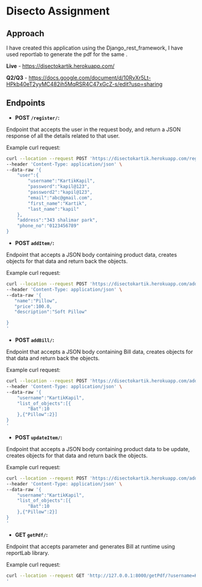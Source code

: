 # Disecto Assignment

## Approach

I have created this application using the Django_rest_framework, I have used reportlab to generate the pdf for the same .

**Live** - https://disectokartik.herokuapp.com/

**Q2/Q3** - https://docs.google.com/document/d/10RvXr5Lt-HPkb40eT2yyMC482ih5MqRSR4C47xGcZ-s/edit?usp=sharing

## Endpoints

- **POST `/register/`:**

Endpoint that accepts the user in the request body, and return a JSON response of all the details related to that user.

Example curl request:
```bash
curl --location --request POST 'https://disectokartik.herokuapp.com/register/' \
--header 'Content-Type: application/json' \
--data-raw '{
    "user":{
        "username":"KartikKapil",
        "password":"kapil@123",
        "password2":"kapil@123",
        "email":"abc@gmail.com",
        "first_name":"Kartik",
        "last_name":"kapil"
    },
    "address":"343 shalimar park",
    "phone_no":"0123456789"
}
```

- **POST `addItem/`:**

Endpoint that accepts a JSON body containing product data, creates objects for that data and return back the objects.

Example curl request:
```bash
curl --location --request POST 'https://disectokartik.herokuapp.com/addItem/' \
--header 'Content-Type: application/json' \
--data-raw '{
   "name":"Pillow",
   "price":100.0,
   "description":"Soft Pillow"

}
'
```

- **POST `addBill/`:**

Endpoint that accepts a JSON body containing Bill data, creates objects for that data and return back the objects.

Example curl request:
```bash
curl --location --request POST 'https://disectokartik.herokuapp.com/addBill/' \
--header 'Content-Type: application/json' \
--data-raw '{
    "username":"KartikKapil",
    "list_of_objects":[{
        "Bat":10
    },{"Pillow":2}]
}
'
```
- **POST `updateItem/`:**

Endpoint that accepts a JSON body containing product data to be update, creates objects for that data and return back the objects.

Example curl request:
```bash
curl --location --request POST 'https://disectokartik.herokuapp.com/addBill/' \
--header 'Content-Type: application/json' \
--data-raw '{
    "username":"KartikKapil",
    "list_of_objects":[{
        "Bat":10
    },{"Pillow":2}]
}
'
```

- **GET `getPdf/`:**

Endpoint that accepts parameter and generates Bill at runtime using reportLab library.

Example curl request:
```bash
curl --location --request GET 'http://127.0.0.1:8000/getPdf/?username=KartikKapil'
'
```
